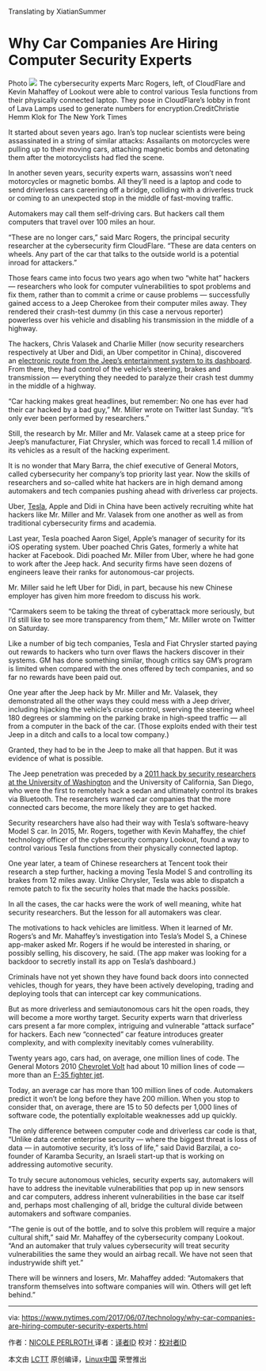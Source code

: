 Translating by XiatianSummer

Why Car Companies Are Hiring Computer Security Experts
============================================================

Photo
![](https://static01.nyt.com/images/2017/06/08/business/08BITS-GURUS1/08BITS-GURUS1-superJumbo.jpg)
The cybersecurity experts Marc Rogers, left, of CloudFlare and Kevin Mahaffey of Lookout were able to control various Tesla functions from their physically connected laptop. They pose in CloudFlare’s lobby in front of Lava Lamps used to generate numbers for encryption.CreditChristie Hemm Klok for The New York Times

It started about seven years ago. Iran’s top nuclear scientists were being assassinated in a string of similar attacks: Assailants on motorcycles were pulling up to their moving cars, attaching magnetic bombs and detonating them after the motorcyclists had fled the scene.

In another seven years, security experts warn, assassins won’t need motorcycles or magnetic bombs. All they’ll need is a laptop and code to send driverless cars careering off a bridge, colliding with a driverless truck or coming to an unexpected stop in the middle of fast-moving traffic.

Automakers may call them self-driving cars. But hackers call them computers that travel over 100 miles an hour.

“These are no longer cars,” said Marc Rogers, the principal security researcher at the cybersecurity firm CloudFlare. “These are data centers on wheels. Any part of the car that talks to the outside world is a potential inroad for attackers.”

Those fears came into focus two years ago when two “white hat” hackers — researchers who look for computer vulnerabilities to spot problems and fix them, rather than to commit a crime or cause problems — successfully gained access to a Jeep Cherokee from their computer miles away. They rendered their crash-test dummy (in this case a nervous reporter) powerless over his vehicle and disabling his transmission in the middle of a highway.

The hackers, Chris Valasek and Charlie Miller (now security researchers respectively at Uber and Didi, an Uber competitor in China), discovered an [electronic route from the Jeep’s entertainment system to its dashboard][10]. From there, they had control of the vehicle’s steering, brakes and transmission — everything they needed to paralyze their crash test dummy in the middle of a highway.

“Car hacking makes great headlines, but remember: No one has ever had their car hacked by a bad guy,” Mr. Miller wrote on Twitter last Sunday. “It’s only ever been performed by researchers.”

Still, the research by Mr. Miller and Mr. Valasek came at a steep price for Jeep’s manufacturer, Fiat Chrysler, which was forced to recall 1.4 million of its vehicles as a result of the hacking experiment.

It is no wonder that Mary Barra, the chief executive of General Motors, called cybersecurity her company’s top priority last year. Now the skills of researchers and so-called white hat hackers are in high demand among automakers and tech companies pushing ahead with driverless car projects.

Uber, [Tesla][11], Apple and Didi in China have been actively recruiting white hat hackers like Mr. Miller and Mr. Valasek from one another as well as from traditional cybersecurity firms and academia.

Last year, Tesla poached Aaron Sigel, Apple’s manager of security for its iOS operating system. Uber poached Chris Gates, formerly a white hat hacker at Facebook. Didi poached Mr. Miller from Uber, where he had gone to work after the Jeep hack. And security firms have seen dozens of engineers leave their ranks for autonomous-car projects.

Mr. Miller said he left Uber for Didi, in part, because his new Chinese employer has given him more freedom to discuss his work.

“Carmakers seem to be taking the threat of cyberattack more seriously, but I’d still like to see more transparency from them,” Mr. Miller wrote on Twitter on Saturday.

Like a number of big tech companies, Tesla and Fiat Chrysler started paying out rewards to hackers who turn over flaws the hackers discover in their systems. GM has done something similar, though critics say GM’s program is limited when compared with the ones offered by tech companies, and so far no rewards have been paid out.

One year after the Jeep hack by Mr. Miller and Mr. Valasek, they demonstrated all the other ways they could mess with a Jeep driver, including hijacking the vehicle’s cruise control, swerving the steering wheel 180 degrees or slamming on the parking brake in high-speed traffic — all from a computer in the back of the car. (Those exploits ended with their test Jeep in a ditch and calls to a local tow company.)

Granted, they had to be in the Jeep to make all that happen. But it was evidence of what is possible.

The Jeep penetration was preceded by a [2011 hack by security researchers at the University of Washington][12] and the University of California, San Diego, who were the first to remotely hack a sedan and ultimately control its brakes via Bluetooth. The researchers warned car companies that the more connected cars become, the more likely they are to get hacked.

Security researchers have also had their way with Tesla’s software-heavy Model S car. In 2015, Mr. Rogers, together with Kevin Mahaffey, the chief technology officer of the cybersecurity company Lookout, found a way to control various Tesla functions from their physically connected laptop.

One year later, a team of Chinese researchers at Tencent took their research a step further, hacking a moving Tesla Model S and controlling its brakes from 12 miles away. Unlike Chrysler, Tesla was able to dispatch a remote patch to fix the security holes that made the hacks possible.

In all the cases, the car hacks were the work of well meaning, white hat security researchers. But the lesson for all automakers was clear.

The motivations to hack vehicles are limitless. When it learned of Mr. Rogers’s and Mr. Mahaffey’s investigation into Tesla’s Model S, a Chinese app-maker asked Mr. Rogers if he would be interested in sharing, or possibly selling, his discovery, he said. (The app maker was looking for a backdoor to secretly install its app on Tesla’s dashboard.)

Criminals have not yet shown they have found back doors into connected vehicles, though for years, they have been actively developing, trading and deploying tools that can intercept car key communications.

But as more driverless and semiautonomous cars hit the open roads, they will become a more worthy target. Security experts warn that driverless cars present a far more complex, intriguing and vulnerable “attack surface” for hackers. Each new “connected” car feature introduces greater complexity, and with complexity inevitably comes vulnerability.

Twenty years ago, cars had, on average, one million lines of code. The General Motors 2010 [Chevrolet Volt][13] had about 10 million lines of code — more than an [F-35 fighter jet][14].

Today, an average car has more than 100 million lines of code. Automakers predict it won’t be long before they have 200 million. When you stop to consider that, on average, there are 15 to 50 defects per 1,000 lines of software code, the potentially exploitable weaknesses add up quickly.

The only difference between computer code and driverless car code is that, “Unlike data center enterprise security — where the biggest threat is loss of data — in automotive security, it’s loss of life,” said David Barzilai, a co-founder of Karamba Security, an Israeli start-up that is working on addressing automotive security.

To truly secure autonomous vehicles, security experts say, automakers will have to address the inevitable vulnerabilities that pop up in new sensors and car computers, address inherent vulnerabilities in the base car itself and, perhaps most challenging of all, bridge the cultural divide between automakers and software companies.

“The genie is out of the bottle, and to solve this problem will require a major cultural shift,” said Mr. Mahaffey of the cybersecurity company Lookout. “And an automaker that truly values cybersecurity will treat security vulnerabilities the same they would an airbag recall. We have not seen that industrywide shift yet.”

There will be winners and losers, Mr. Mahaffey added: “Automakers that transform themselves into software companies will win. Others will get left behind.”

--------------------------------------------------------------------------------

via: https://www.nytimes.com/2017/06/07/technology/why-car-companies-are-hiring-computer-security-experts.html

作者：[NICOLE PERLROTH ][a]
译者：[译者ID](https://github.com/译者ID)
校对：[校对者ID](https://github.com/校对者ID)

本文由 [LCTT](https://github.com/LCTT/TranslateProject) 原创编译，[Linux中国](https://linux.cn/) 荣誉推出

[a]:https://www.nytimes.com/by/nicole-perlroth
[1]:https://www.nytimes.com/2016/06/09/technology/software-as-weaponry-in-a-computer-connected-world.html
[2]:https://www.nytimes.com/2015/08/29/technology/uber-hires-two-engineers-who-showed-cars-could-be-hacked.html
[3]:https://www.nytimes.com/2015/08/11/opinion/zeynep-tufekci-why-smart-objects-may-be-a-dumb-idea.html
[4]:https://www.nytimes.com/by/nicole-perlroth
[5]:https://www.nytimes.com/column/bits
[6]:https://www.nytimes.com/2017/06/07/technology/why-car-companies-are-hiring-computer-security-experts.html?utm_source=wanqu.co&utm_campaign=Wanqu+Daily&utm_medium=website#story-continues-1
[7]:http://www.nytimes.com/newsletters/sample/bits?pgtype=subscriptionspage&version=business&contentId=TU&eventName=sample&module=newsletter-sign-up
[8]:https://www.nytimes.com/privacy
[9]:https://www.nytimes.com/help/index.html
[10]:https://bits.blogs.nytimes.com/2015/07/21/security-researchers-find-a-way-to-hack-cars/
[11]:http://www.nytimes.com/topic/company/tesla-motors-inc?inline=nyt-org
[12]:http://www.autosec.org/pubs/cars-usenixsec2011.pdf
[13]:http://autos.nytimes.com/2011/Chevrolet/Volt/238/4117/329463/researchOverview.aspx?inline=nyt-classifier
[14]:http://topics.nytimes.com/top/reference/timestopics/subjects/m/military_aircraft/f35_airplane/index.html?inline=nyt-classifier
[15]:https://www.nytimes.com/2017/06/07/technology/why-car-companies-are-hiring-computer-security-experts.html?utm_source=wanqu.co&utm_campaign=Wanqu+Daily&utm_medium=website#story-continues-3
